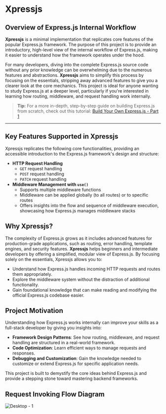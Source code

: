 # Xpressjs

## Overview of Express.js Internal Workflow
**Xpressjs** is a minimal implementation that replicates core features of the popular Express.js framework. The purpose of this project is to provide an introductory, high-level view of the internal workflow of Express.js, making it easier to understand how the framework operates under the hood.  

For many developers, diving into the complete Express.js source code without any prior knowledge can be overwhelming due to the numerous features and abstractions. **Xpressjs** aims to simplify this process by focusing on the essentials, stripping away advanced features to give you a clearer look at the core mechanics. This project is ideal for anyone wanting to study Express.js at a deeper level, particularly if you're interested in learning how routing, middleware, and request handling work internally.

> **Tip:** For a more in-depth, step-by-step guide on building Express.js from scratch, check out this tutorial: [Build Your Own Express.js - Part 1](https://devtools.tech/blog/build-your-own-expressjs-or-part-1---rid---qoos1dgnByAcEaCp2rbl)

---

## Key Features Supported in Xpressjs

Xpressjs replicates the following core functionalities, providing an accessible introduction to the Express.js framework's design and structure:

- **HTTP Request Handling**
  - `GET` request handling
  - `POST` request handling
  - `PATCH` request handling
- **Middleware Management with `use()`**
  - Supports multiple middleware functions
  - Middleware can be applied globally (to all routes) or to specific routes
  - Offers insights into the flow and sequence of middleware execution, showcasing how Express.js manages middleware stacks

## Why Xpressjs?
The complexity of Express.js grows as it includes advanced features for production-grade applications, such as routing, error handling, template engines, and security features. **Xpressjs** helps beginners and intermediate developers by offering a simplified, modular view of Express.js. By focusing solely on the essentials, Xpressjs allows you to:
  - Understand how Express.js handles incoming HTTP requests and routes them appropriately.
  - Explore the middleware system without the distraction of additional functionality.
  - Gain foundational knowledge that can make reading and modifying the official Express.js codebase easier.

## Project Motivation
Understanding how Express.js works internally can improve your skills as a full-stack developer by giving you insights into:
- **Framework Design Patterns**: See how routing, middleware, and request handling are structured in a real-world framework.
- **Code Optimization**: Learn efficient ways to manage requests and responses.
- **Debugging and Customization**: Gain the knowledge needed to customize or extend Express.js for specific application needs.

This project is built to demystify the core ideas behind Express.js and provide a stepping stone toward mastering backend frameworks.


## Request Invoking Flow Diagram
![Desktop - 1](https://github.com/SaiPha454/xpressjs/assets/58585809/0d0c9fe6-d201-4e2e-89ba-35c07b4ad3fc)
